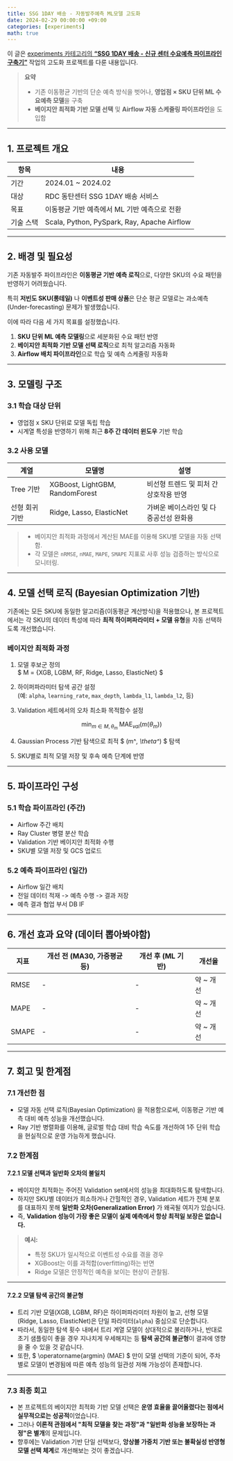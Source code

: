 ```yaml
---
title: SSG 1DAY 배송 - 자동발주예측 ML모델 고도화
date: 2024-02-29 00:00:00 +09:00
categories: [experiments]
math: true
---
```

이 글은 [experiments 카테고리의 **“SSG 1DAY 배송 - 신규 센터 수요예측 파이프라인 구축기”**](https://data-bility.github.io/posts/SSG-1DAY-%EB%B0%B0%EC%86%A1-%EC%8B%A0%EA%B7%9C-%EC%84%BC%ED%84%B0-%EC%88%98%EC%9A%94%EC%98%88%EC%B8%A1-%ED%8C%8C%EC%9D%B4%ED%94%84%EB%9D%BC%EC%9D%B8-%EA%B5%AC%EC%B6%95%EA%B8%B0/) 작업의 고도화 프로젝트를 다룬 내용입니다.

> **요약**  
> - 기존 이동평균 기반의 단순 예측 방식을 벗어나, **영업점 × SKU 단위 ML 수요예측 모델**을 구축  
> - **베이지안 최적화 기반 모델 선택** 및 **Airflow 자동 스케줄링 파이프라인**을 도입함

---
## 1. 프로젝트 개요

| 항목 | 내용 |
|------|------|
| 기간 | 2024.01 ~ 2024.02 |
| 대상 | RDC 동탄센터 SSG 1DAY 배송 서비스 |
| 목표 | 이동평균 기반 예측에서 ML 기반 예측으로 전환 |
| 기술 스택 | Scala, Python, PySpark, Ray, Apache Airflow |

---
## 2. 배경 및 필요성

기존 자동발주 파이프라인은 **이동평균 기반 예측 로직**으로, 다양한 SKU의 수요 패턴을 반영하기 어려웠습니다.

특히 **저빈도 SKU(롱테일)** 나 **이벤트성 판매 상품**은 단순 평균 모델로는 과소예측(Under-forecasting) 문제가 발생했습니다.

이에 따라 다음 세 가지 목표를 설정했습니다.

1. **SKU 단위 ML 예측 모델링**으로 세분화된 수요 패턴 반영
2. **베이지안 최적화 기반 모델 선택 로직**으로 최적 알고리즘 자동화
3. **Airflow 배치 파이프라인**으로 학습 및 예측 스케줄링 자동화

---

## 3. 모델링 구조

### 3.1 학습 대상 단위
- 영업점 x SKU 단위로 모델 독립 학습
- 시계열 특성을 반영하기 위해 최근 **8주 간 데이터 윈도우** 기반 학습

### 3.2 사용 모델

| 계열       | 모델명 | 설명 |
|----------|---------|------|
| Tree 기반  | XGBoost, LightGBM, RandomForest | 비선형 트렌드 및 피처 간 상호작용 반영 |
| 선형 회귀 기반 | Ridge, Lasso, ElasticNet | 가벼운 베이스라인 및 다중공선성 완화용 |

> - 베이지안 최적화 과정에서 계산된 MAE를 이용해 SKU별 모델을 자동 선택함.
> - 각 모델은 `nRMSE`, `nMAE`, `MAPE`, `SMAPE` 지표로 사후 성능 검증하는 방식으로 모니터링. 

---

## 4. 모델 선택 로직 (Bayesian Optimization 기반)

기존에는 모든 SKU에 동일한 알고리즘(이동평균 계산방식)을 적용했으나, 본 프로젝트에서는 각 SKU의 데이터 특성에 따라 **최적 하이퍼파라미터 + 모델 유형**을 자동 선택하도록 개선했습니다.

### 베이지안 최적화 과정

1. 모델 후보군 정의  
   $ M = \{XGB, LGBM, RF, Ridge, Lasso, ElasticNet\} $
2. 하이퍼파라미터 탐색 공간 설정  
   (예: `alpha`, `learning_rate`, `max_depth`, `lambda_l1`, `lambda_l2`, 등)
3. Validation 세트에서의 오차 최소화 목적함수 설정  


   $$ 
   \min_{m \in M, \theta_m} \; \text{MAE}_{val}(m(\theta_m))
   $$


4. Gaussian Process 기반 탐색으로 최적 $ (m^*, \theta^*) $ 탐색
5. SKU별로 최적 모델 저장 및 후속 예측 단계에 반영

---
## 5. 파이프라인 구성

### 5.1 학습 파이프라인 (주간)
- Airflow 주간 배치
- Ray Cluster 병렬 분산 학습
- Validation 기반 베이지안 최적화 수행
- SKU별 모델 저장 및 GCS 업로드

### 5.2 예측 파이프라인 (일간)
- Airflow 일간 배치
- 전일 데이터 적재 -> 예측 수행 -> 결과 저장
- 예측 결과 협업 부서 DB IF

---
## 6. 개선 효과 요약 (데이터 뽑아봐야함)
| 지표    | 개선 전 (MA30, 가중평균 등) | 개선 후 (ML 기반) | 개선율    |
| ----- |---------------------|--------------|--------|
| RMSE  | -                   | -            | 약 ~ 개선 |
| MAPE  | -                   | -            | 약 ~ 개선 |
| SMAPE | -                   | -            | 약 ~ 개선 |

---
## 7. 회고 및 한계점

### 7.1 개선한 점
- 모델 자동 선택 로직(Bayesian Optimization) 을 적용함으로써, 이동평균 기반 예측 대비 예측 성능을 개선했습니다.
- Ray 기반 병렬화를 이용해, 글로벌 학습 대비 학습 속도를 개선하여 1주 단위 학습을 현실적으로 운영 가능하게 했습니다.

### 7.2 한계점

#### 7.2.1 모델 선택과 일반화 오차의 불일치
- 베이지안 최적화는 주어진 Validation set에서의 성능을 최대화하도록 탐색합니다.
- 하지만 SKU별 데이터가 희소하거나 간헐적인 경우, Validation 세트가 전체 분포를 대표하지 못해 **일반화 오차(Generalization Error)** 가 왜곡될 여지가 있습니다.
- 즉, **Validation 성능이 가장 좋은 모델이 실제 예측에서 항상 최적일 보장은 없습니다.**
> **예시:**
> - 특정 SKU가 일시적으로 이벤트성 수요를 겪을 경우
> - XGBoost는 이를 과적합(overfitting)하는 반면
> - Ridge 모델은 안정적인 예측을 보이는 현상이 관찰됨.

---

#### 7.2.2 모델 탐색 공간의 불균형

- 트리 기반 모델(XGB, LGBM, RF)은 하이퍼파라미터 차원이 높고, 선형 모델(Ridge, Lasso, ElasticNet)은 단일 파라미터(`alpha`) 중심으로 단순합니다.
- 따라서, 동일한 탐색 횟수 내에서 트리 계열 모델이 상대적으로 불리하거나, 반대로 초기 샘플링이 좋을 경우 지나치게 우세해지는 등 **탐색 공간의 불균형**이 결과에 영향을 줄 수 있을 것 같습니다.
- 또한, $ \operatorname{argmin} (MAE) $ 만이 모델 선택의 기준이 되어, 주차 별로 모델이 변경됨에 따른 예측 성능의 일관성 저해 가능성이 존재합니다. 

---
### 7.3 최종 회고
- 본 프로젝트의 베이지안 최적화 기반 모델 선택은 **운영 효율을 끌어올렸다는 점에서 실무적으로는 성공적**이었습니다.
- 그러나 **이론적 관점에서 "최적 모델을 찾는 과정"과 "일반화 성능을 보장하는 과정"은 별개**의 문제입니다.
- 향후에는 Validation 기반 단일 선택보다, **앙상블 가중치 기반 또는 불확실성 반영형 모델 선택 체계**로 개선해보는 것이 좋겠습니다.
